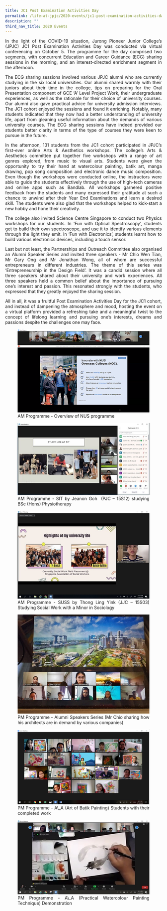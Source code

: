 ```yaml
---
title: JC1 Post Examination Activities Day
permalink: /life-at-jpjc/2020-events/jc1-post-examination-activities-day/
description: ""
third_nav_title: 2020 Events
---
```

<div align=justify>
<p>
In the light of the COVID-19 situation, Jurong Pioneer Junior College’s (JPJC) JC1 Post Examination Activities Day was conducted via virtual conferencing on October 5. The programme for the day comprised two segments, with concurrent Education and Career Guidance (ECG) sharing sessions in the morning, and an interest-directed enrichment segment in the afternoon.</p>

<p>
The ECG sharing sessions involved various JPJC alumni who are currently studying in the six local universities. Our alumni shared warmly with their juniors about their time in the college, tips on preparing for the Oral Presentation component of GCE ‘A’ Level Project Work, their undergraduate experiences, as well as the rationale for their choice of university courses. Our alumni also gave practical advice for university admission interviews. The JC1 cohort enjoyed the sessions and found it enriching. Notably, many students indicated that they now had a better understanding of university life, apart from gleaning useful information about the demands of various university courses. The ECG sharing sessions have indeed provided our students better clarity in terms of the type of courses they were keen to pursue in the future.</p>

<p>
In the afternoon, 131 students from the JC1 cohort participated in JPJC’s first-ever online Arts & Aesthetics workshops. The college’s Arts & Aesthetics committee put together five workshops with a range of art genres explored, from music to visual arts. Students were given the opportunity to try their hand at watercolour painting, batik art, manga drawing, pop song composition and electronic dance music composition. Even though the workshops were conducted online, the instructors were able to guide the students effectively through the use of high-tech cameras and online apps such as Bandlab. All workshops garnered positive feedback from the students and many expressed their gratitude at such a chance to unwind after their Year End Examinations and learn a desired skill. The students were also glad that the workshops helped to kick-start a new hobby and hone their creativity.</p>

<p>
The college also invited Science Centre Singapore to conduct two Physics workshops for our students. In ‘Fun with Optical Spectroscopy’, students get to build their own spectroscope, and use it to identify various elements through the light they emit. In ‘Fun with Electronics’, students learnt how to build various electronics devices, including a touch sensor.</p>

<p>
Last but not least, the Partnerships and Outreach Committee also organised an Alumni Speaker Series and invited three speakers - Mr Chio Wen Tian, Mr Gary Ong and Mr Jonathan Wong, all of whom are successful entrepreneurs in different industries. The theme of this series was ‘Entrepreneurship in the Design Field’. It was a candid session where all three speakers shared about their university and work experiences. All three speakers held a common belief about the importance of pursuing one’s interest and passion. This resonated strongly with the students, who expressed that they greatly enjoyed the sharing session.</p>

<p>
All in all, it was a fruitful Post Examination Activities Day for the JC1 cohort, and instead of dampening the atmosphere and mood, hosting the event on a virtual platform provided a refreshing take and a meaningful twist to the concept of lifelong learning and pursuing one’s interests, dreams and passions despite the challenges one may face.</p>

<figure>
<img src="/images/jc1postexam1.png">
<figcaption>AM Programme - Overview of NUS programme</figcaption>
</figure>

<figure>
<img src="/images/jc1postexam2.jpg">
<figcaption>AM Programme - SIT by Jeanon Goh  (PJC – 15S12) studying BSc (Hons) Physiotherapy</figcaption>
</figure>

<figure>
<img src="/images/jc1postexam3.jpeg">
<figcaption>AM Programme - SUSS by Thong Ling Yink (JJC – 15S03) Studying Social Work with a Minor in Sociology</figcaption>
</figure>

<figure>
<img src="/images/jc1postexam4.jpg">
<figcaption>PM Programme - Alumni Speakers Series (Mr Chio sharing how his architects are in demand by various companies)</figcaption>
</figure>

<figure>
<img src="/images/jc1postexam5.png">
<figcaption>PM Programme - A\_A (Art of Batik Painting) Students with their completed work</figcaption>
</figure>

<figure>
<img src="/images/jc1postexam6.jpg">
<figcaption>PM Programme - A\_A (Practical Watercolour Painting Technique) Demonstration</figcaption>
</figure>